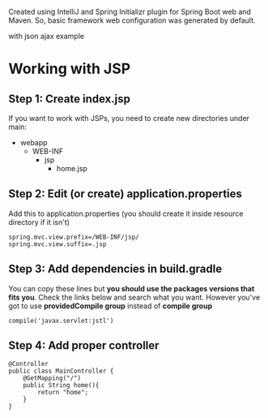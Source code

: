 Created using IntelliJ and Spring Initializr plugin for Spring Boot web and Maven. So, basic framework web configuration was generated by default.

with json ajax example

# Working with JSP

## Step 1: Create index.jsp
If you want to work with JSPs, you need to create new directories under main:

- webapp
  - WEB-INF
      - jsp
        - home.jsp

## Step 2: Edit (or create) application.properties
Add this to application.properties (you should create it inside resource directory if it isn't)

```
spring.mvc.view.prefix=/WEB-INF/jsp/
spring.mvc.view.suffix=.jsp
```
## Step 3: Add dependencies in build.gradle
You can copy these lines but **you should use the packages versions that fits you**. Check the links below and search what you want. However you've got to use **providedCompile group** instead of **compile group** 
```
compile('javax.servlet:jstl')
```
## Step 4: Add proper controller
```
@Controller
public class MainController {
    @GetMapping("/")
    public String home(){
        return "home";
    }
}
```
